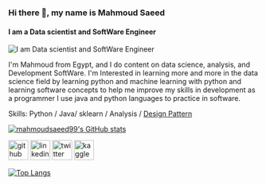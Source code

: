 


### Hi there 👋, my name is Mahmoud Saeed
#### I am a Data scientist and SoftWare Engineer
![I am Data scientist and SoftWare Engineer](https://media-exp1.licdn.com/dms/image/C4D03AQGAQeVz3JtQZA/profile-displayphoto-shrink_800_800/0/1652977721522?e=1658966400&v=beta&t=OUw6yeXZz4CjVeu_DjVvMSXWGmzXNnadj0xQ2ZKb71g)

I'm Mahmoud from Egypt, and I do content on data science, analysis, and Development SoftWare. I'm Interested in learning more and more in the data science field by learning python and machine learning with python and learning software concepts to help me improve my skills in development as a programmer I use java and python languages to practice in software.

Skills: Python / Java/ sklearn / Analysis / [Design Pattern](https://github.com/mahmoudsaeed99/DesignPatterns) 







[![mahmoudsaeed99's GitHub stats](https://github-readme-stats.vercel.app/api?username=mahmoudsaeed99)](https://github.com/mahmoudsaeed99/github-readme-stats)


[<img src='https://cdn.jsdelivr.net/npm/simple-icons@3.0.1/icons/github.svg' alt='github' height='40'>](https://github.com/https://github.com/mahmoudsaeed99)  [<img src='https://cdn.jsdelivr.net/npm/simple-icons@3.0.1/icons/linkedin.svg' alt='linkedin' height='40'>](https://www.linkedin.com/in/https://www.linkedin.com/in/mahmoud-saeed-3b218a18b//)  [<img src='https://cdn.jsdelivr.net/npm/simple-icons@3.0.1/icons/twitter.svg' alt='twitter' height='40'>](https://twitter.com/https://twitter.com/Saeed99Mahmoud)  [<img src='https://cdn.jsdelivr.net/npm/simple-icons@3.0.1/icons/kaggle.svg' alt='kaggle' height='40'>](https://www.kaggle.com/mahmoudsaeed99)  


[![Top Langs](https://github-readme-stats.vercel.app/api/top-langs/?username=https://github.com/mahmoudsaeed99)](https://github.com/anuraghazra/github-readme-stats)
